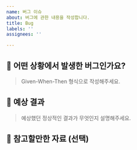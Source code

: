 ```yaml
---
name: 버그 이슈
about: 버그에 관한 내용을 작성합니다.
title: Bug
labels: ''
assignees: ''

---
```


## 🚀 어떤 상황에서 발생한 버그인가요?

> Given-When-Then 형식으로 작성해주세요.

## 📍 예상 결과

> 예상했던 정상적인 결과가 무엇인지 설명해주세요.

## 👏 참고할만한 자료 (선택)

